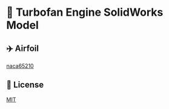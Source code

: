 # 🛫 Turbofan Engine SolidWorks Model

## ✈️ Airfoil
[naca65210](https://github.com/dantevangelista/turbofan/blob/main/naca65210.txt)

## 🪪 License
[MIT](https://github.com/dantevangelista/turbofan/blob/main/LICENSE)


